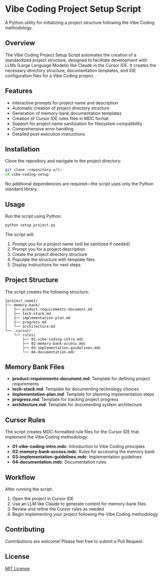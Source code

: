 # Vibe Coding Project Setup Script

A Python utility for initializing a project structure following the Vibe Coding methodology.

## Overview

The Vibe Coding Project Setup Script automates the creation of a standardized project structure, designed to facilitate development with LLMs (Large Language Models) like Claude in the Cursor IDE. It creates the necessary directory structure, documentation templates, and IDE configuration files for a Vibe Coding project.

## Features

- Interactive prompts for project name and description
- Automatic creation of project directory structure
- Generation of memory-bank documentation templates
- Creation of Cursor IDE rules files in MDC format
- Support for project name sanitization for filesystem compatibility
- Comprehensive error handling
- Detailed post-execution instructions

## Installation

Clone the repository and navigate to the project directory:

```bash
git clone <repository-url>
cd vibe-coding-setup
```

No additional dependencies are required—the script uses only the Python standard library.

## Usage

Run the script using Python:

```bash
python setup_project.py
```

The script will:

1. Prompt you for a project name (will be sanitized if needed)
2. Prompt you for a project description
3. Create the project directory structure
4. Populate the structure with template files
5. Display instructions for next steps

## Project Structure

The script creates the following structure:

```
{project_name}/
├── memory-bank/
│   ├── product-requirements-document.md
│   ├── tech-stack.md
│   ├── implementation-plan.md
│   ├── progress.md
│   └── architecture.md
└── .cursor/
    └── rules/
        ├── 01-vibe-coding-intro.mdc
        ├── 02-memory-bank-access.mdc
        ├── 03-implementation-guidelines.mdc
        └── 04-documentation.mdc
```

## Memory Bank Files

- **product-requirements-document.md**: Template for defining project requirements
- **tech-stack.md**: Template for documenting technology choices
- **implementation-plan.md**: Template for planning implementation steps
- **progress.md**: Template for tracking project progress
- **architecture.md**: Template for documenting system architecture

## Cursor Rules

The script creates MDC-formatted rule files for the Cursor IDE that implement the Vibe Coding methodology:

- **01-vibe-coding-intro.mdc**: Introduction to Vibe Coding principles
- **02-memory-bank-access.mdc**: Rules for accessing the memory bank
- **03-implementation-guidelines.mdc**: Implementation guidelines
- **04-documentation.mdc**: Documentation rules

## Workflow

After running the script:

1. Open the project in Cursor IDE
2. Use an LLM like Claude to generate content for memory-bank files
3. Review and refine the Cursor rules as needed
4. Begin implementing your project following the Vibe Coding methodology

## Contributing

Contributions are welcome! Please feel free to submit a Pull Request.

## License

[MIT License](LICENSE) 